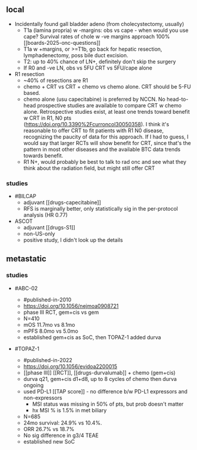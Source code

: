 ## local

- Incidentally found gall bladder adeno (from cholecystectomy, usually)
	- T1a (lamina propria) w -margins: obs vs cape
			- when would you use cape? Survival rates of chole w -ve margins approach 100% [[boards-2025-onc-questions]]
	- T1a w +margins, or >=T1b, go back for hepatic resection, lymphadenectomy, poss bile duct excision.
	- T2: up to 40% chance of LN+, definitely don't skip the surgery
	- If R0 and -ve LN, obs vs 5FU CRT vs 5FU/cape alone
- R1 resection
	- ~40% of resections are R1
	- chemo + CRT vs CRT + chemo vs chemo alone. CRT should be 5-FU based.
	- chemo alone (usu capecitabine) is preferred by NCCN. No head-to-head prospective studies are available to compare CRT w chemo alone. Retrospective studies exist, at least one trends toward benefit w CRT in R1, N0 pts (https://doi.org/10.3390%2Fcurroncol30050358). I think it's reasonable to offer CRT to fit patients with R1 N0 disease, recognizing the paucity of data for this approach. If I had to guess, I would say that larger RCTs will show benefit for CRT, since that's the pattern in most other diseases and the available BTC data trends towards benefit.
	- R1 N+, would probably be best to talk to rad onc and see what they think about the radiation field, but might still offer CRT

### studies
- #BILCAP
	- adjuvant [[drugs-capecitabine]]
	- RFS is marginally better, only statistically sig in the per-protocol analysis (HR 0.77)
- ASCOT
	- adjuvant [[drugs-S1]]
	- non-US-only
	- positive study, I didn't look up the details

## metastatic

### studies
- #ABC-02
	-  #published-in-2010
	- https://doi.org/10.1056/nejmoa0908721
	- phase III RCT, gem+cis vs gem
	- N=410
	- mOS 11.7mo vs 8.1mo
	- mPFS 8.0mo vs 5.0mo
	- established gem+cis as SoC, then TOPAZ-1 added durva
	
- #TOPAZ-1
	- #published-in-2022
	- https://doi.org/10.1056/evidoa2200015
	- [[phase III]] [[RCT]], [[drugs-durvalumab]] + chemo (gem+cis)
	- durva q21, gem+cis d1+d8, up to 8 cycles of chemo then durva ongoing
	- used PD-L1 [[TAP score]] - no difference b/w PD-L1 expressors and non-expressors
		- MSI status was missing in 50% of pts, but prob doesn't matter
		- hx MSI % is 1.5% in met biliary
	- N=685
	- 24mo survival: 24.9% vs 10.4%. 
	- ORR 26.7% vs 18.7%
	- No sig difference in g3/4 TEAE
	- established new SoC